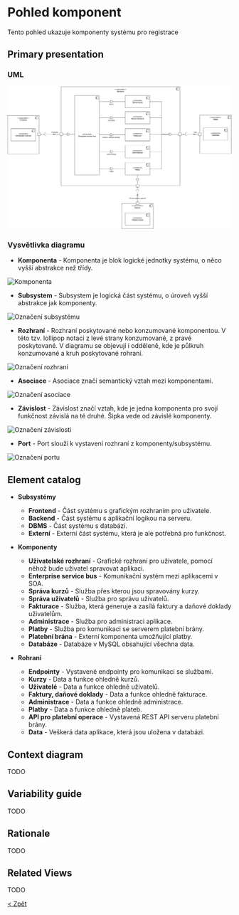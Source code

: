 # Pohled komponent

Tento pohled ukazuje komponenty systému pro registrace

## Primary presentation

### UML

![Diagram komponent](https://github.com/michaelslavev/4IT575-seminarni-prace/blob/767aacdbbbcda30124ed40b33c1b07630cef35cd/SOA/assets/SOA_component-diagram.jpg "Diagram komponent")

### Vysvětlivka diagramu

- **Komponenta** - Komponenta je blok logické jednotky systému, o něco vyšší abstrakce než třídy.

<img src="https://github.com/michaelslavev/4IT575-seminarni-prace/blob/05e3f681d94faaa2f1c831a03c596df49b67ee2b/SOA/assets/prvky-diagram%C5%AF/Komponenta.jpg" alt="Komponenta" width="200"/>

- **Subsystem** - Subsystem je logická část systému, o úroveň vyšší abstrakce jak komponenty.

<img src="https://github.com/michaelslavev/4IT575-seminarni-prace/blob/05e3f681d94faaa2f1c831a03c596df49b67ee2b/SOA/assets/prvky-diagram%C5%AF/Subsystem.jpg" alt="Označení subsystému" width="200"/>

- **Rozhraní** - Rozhraní poskytované nebo konzumované komponentou. V této tzv. lollipop notaci z levé strany konzumované, z pravé poskytované. V diagramu se objevují i odděleně, kde je půlkruh konzumované a kruh poskytované rohraní.

<img src="https://github.com/michaelslavev/4IT575-seminarni-prace/blob/05e3f681d94faaa2f1c831a03c596df49b67ee2b/SOA/assets/prvky-diagram%C5%AF/Interface.jpg" alt="Označení rozhraní" width="100"/>

- **Asociace** - Asociace značí semantický vztah mezi komponentami.

<img src="https://github.com/michaelslavev/4IT575-seminarni-prace/blob/05e3f681d94faaa2f1c831a03c596df49b67ee2b/SOA/assets/prvky-diagram%C5%AF/Line.jpg" alt="Označení asociace" width="30"/>

- **Závislost** - Závislost značí vztah, kde je jedna komponenta pro svojí funkčnost závislá na té druhé. Šipka vede od závislé komponenty.

<img src="https://github.com/michaelslavev/4IT575-seminarni-prace/blob/05e3f681d94faaa2f1c831a03c596df49b67ee2b/SOA/assets/prvky-diagram%C5%AF/Dependency.jpg" alt="Označení závislosti" width="100"/>

- **Port** - Port slouží k vystavení rozhraní z komponenty/subsystému.

<img src="https://github.com/michaelslavev/4IT575-seminarni-prace/blob/05e3f681d94faaa2f1c831a03c596df49b67ee2b/SOA/assets/prvky-diagram%C5%AF/Port.jpg" alt="Označení portu" width="100"/>

## Element catalog

- **Subsystémy**

  - **Frontend** - Část systému s grafickým rozhraním pro uživatele.
  - **Backend** - Část systému s aplikační logikou na serveru.
  - **DBMS** - Část systému s databází.
  - **Externí** - Externí část systému, která je ale potřebná pro funkčnost.

- **Komponenty**

  - **Uživatelské rozhraní** - Grafické rozhraní pro uživatele, pomocí něhož bude uživatel spravovat aplikaci.
  - **Enterprise service bus** - Komunikační systém mezi aplikacemi v SOA.
  - **Správa kurzů** - Služba přes kterou jsou spravovány kurzy.
  - **Správa uživatelů** - Služba pro správu uživatelů.
  - **Fakturace** - Služba, která generuje a zasílá faktury a daňové doklady uživatelům.
  - **Administrace** - Služba pro administraci aplikace.
  - **Platby** - Služba pro komunikaci se serverem platební brány.
  - **Platební brána** - Externí komponenta umožňující platby.
  - **Databáze** - Databáze v MySQL obsahující všechna data.

- **Rohraní**

  - **Endpointy** - Vystavené endpointy pro komunikaci se službami.
  - **Kurzy** - Data a funkce ohledně kurzů.
  - **Uživatelé** - Data a funkce ohledně uživatelů.
  - **Faktury, daňové doklady** - Data a funkce ohledně fakturace.
  - **Administrace** - Data a funkce ohledně administrace.
  - **Platby** - Data a funkce ohledně plateb.
  - **API pro platební operace** - Vystavená REST API serveru platební brány.
  - **Data** - Veškerá data aplikace, která jsou uložena v databázi.

## Context diagram

TODO

## Variability guide

TODO

## Rationale

TODO

## Related Views

TODO

[< Zpět](../../ "Zpět na přehled seminární práce")

